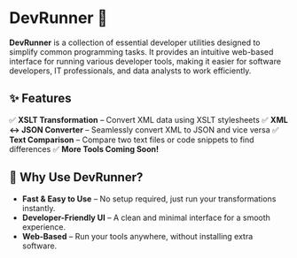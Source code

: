 # **DevRunner** 🚀

**DevRunner** is a collection of essential developer utilities designed to simplify common programming tasks. It provides an intuitive web-based interface for running various developer tools, making it easier for software developers, IT professionals, and data analysts to work efficiently.

## **✨ Features**

✅ **XSLT Transformation** – Convert XML data using XSLT stylesheets
✅ **XML ↔ JSON Converter** – Seamlessly convert XML to JSON and vice versa
✅ **Text Comparison** – Compare two text files or code snippets to find differences
✅ **More Tools Coming Soon!**

## **🎯 Why Use DevRunner?**

-   **Fast & Easy to Use** – No setup required, just run your transformations instantly.
-   **Developer-Friendly UI** – A clean and minimal interface for a smooth experience.
-   **Web-Based** – Run your tools anywhere, without installing extra software.

